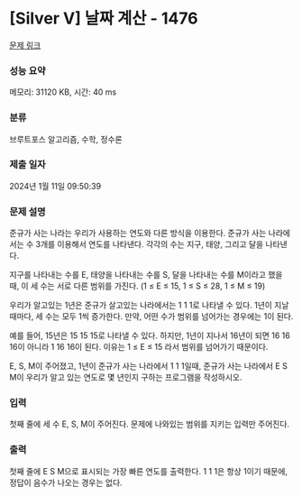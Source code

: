 # [Silver V] 날짜 계산 - 1476 

[문제 링크](https://www.acmicpc.net/problem/1476) 

### 성능 요약

메모리: 31120 KB, 시간: 40 ms

### 분류

브루트포스 알고리즘, 수학, 정수론

### 제출 일자

2024년 1월 11일 09:50:39

### 문제 설명

<p>준규가 사는 나라는 우리가 사용하는 연도와 다른 방식을 이용한다. 준규가 사는 나라에서는 수 3개를 이용해서 연도를 나타낸다. 각각의 수는 지구, 태양, 그리고 달을 나타낸다.</p>

<p>지구를 나타내는 수를 E, 태양을 나타내는 수를 S, 달을 나타내는 수를 M이라고 했을 때, 이 세 수는 서로 다른 범위를 가진다. (1 ≤ E ≤ 15, 1 ≤ S ≤ 28, 1 ≤ M ≤ 19)</p>

<p>우리가 알고있는 1년은 준규가 살고있는 나라에서는 1 1 1로 나타낼 수 있다. 1년이 지날 때마다, 세 수는 모두 1씩 증가한다. 만약, 어떤 수가 범위를 넘어가는 경우에는 1이 된다.</p>

<p>예를 들어, 15년은 15 15 15로 나타낼 수 있다. 하지만, 1년이 지나서 16년이 되면 16 16 16이 아니라 1 16 16이 된다. 이유는 1 ≤ E ≤ 15 라서 범위를 넘어가기 때문이다.</p>

<p>E, S, M이 주어졌고, 1년이 준규가 사는 나라에서 1 1 1일때, 준규가 사는 나라에서 E S M이 우리가 알고 있는 연도로 몇 년인지 구하는 프로그램을 작성하시오.</p>

### 입력 

 <p>첫째 줄에 세 수 E, S, M이 주어진다. 문제에 나와있는 범위를 지키는 입력만 주어진다.</p>

### 출력 

 <p>첫째 줄에 E S M으로 표시되는 가장 빠른 연도를 출력한다. 1 1 1은 항상 1이기 때문에, 정답이 음수가 나오는 경우는 없다.</p>

